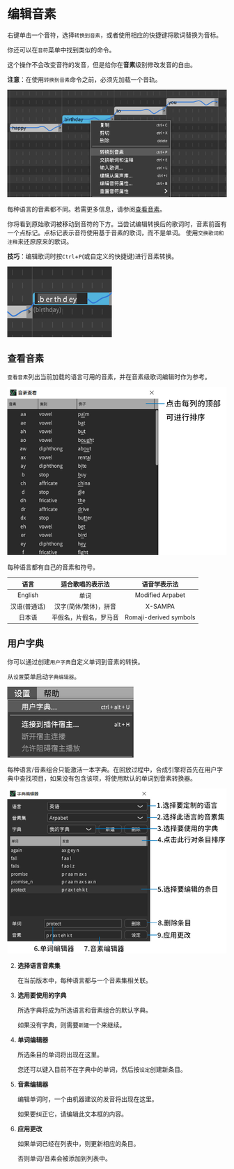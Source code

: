 # 编辑音素

右键单击一个音符，选择`转换到音素`，或者使用相应的快捷键将歌词替换为音标。

你还可以在`音符`菜单中找到类似的命令。

这个操作不会改变音符的发音，但是给你在**音素**级别修改发音的自由。

**注意**：在使用`转换到音素`命令之前，必须先加载一个音轨。

![](image/editing-phonemes-1.jpg)

每种语言的音素都不同。若需更多信息，请参阅[查看音素](/zh-cn/intermediate-and-advanced-usage/editing-phonemes.md?id=音素查看)。


你将看到原始歌词被移动到音符的下方。当尝试编辑转换后的歌词时，音素前面有一个点标记。点标记表示音符使用基于音素的歌词，而不是单词。
使用`交换歌词和注释`来还原原来的歌词。

**技巧**：编辑歌词时按`Ctrl`+`P`(或自定义的快捷键)进行音素转换。

![](image/editing-phonemes-2.jpg)

## 查看音素

`查看音素`列出当前加载的语言可用的音素，并在音素级歌词编辑时作为参考。

![](image/editing-phonemes-3.jpg)

每种语言都有自己的音素和符号。

| 语言           | 适合歌唱的表示法      |   语音学表示法          |
|  :--------:    |  :--------:            |  :--------:        |
| English      |  单词                  |  Modified Arpabet     |
| 汉语(普通话)  | 汉字(简体/繁体)，拼音   |   X-SAMPA |
| 日本语        |  平假名，片假名，罗马音 | Romaji-derived symbols |

## 用户字典

你可以通过创建`用户字典`自定义单词到音素的转换。

从`设置`菜单启动`字典编辑器`。

![](image/editing-phonemes-4.jpg)

每种语言/音素组合只能激活一本字典。在回放过程中，合成引擎将首先在用户字典中查找项目，如果没有包含该项，将使用默认的单词到音素转换器。

![](image/editing-phonemes-5.jpg)

2. **选择语言音素集**

    在当前版本中，每种语言都与一个音素集相关联。

3. **选用要使用的字典**

    所选字典将成为所选语言和音素组合的默认字典。

    如果没有字典，则需要`新建`一个来继续。

6. **单词编辑器**

    所选条目的单词将出现在这里。

    您还可以键入目前不在字典中的单词，然后按`设定`创建新条目。

7. **音素编辑器**

    编辑单词时，一个由机器建议的发音将出现在这里。

    如果要纠正它，请编辑此文本框的内容。

9. **应用更改**

    如果单词已经在列表中，则更新相应的条目。
    
    否则单词/音素会被添加到列表中。
